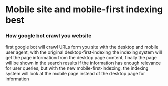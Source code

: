 # Mobile site and mobile-first indexing best
### How google bot crawl you website
first google bot will crawl URLs form you site with the desktop and mobile user agent, with the original desktop-first-indexing the indexing system will get the page information from the desktop page content, finally the page will be shown in the search results if the information has enough relevance for user queries, but with the new mobile-first-indexing, the indexing system will look at the mobile page instead of the desktop page for information


